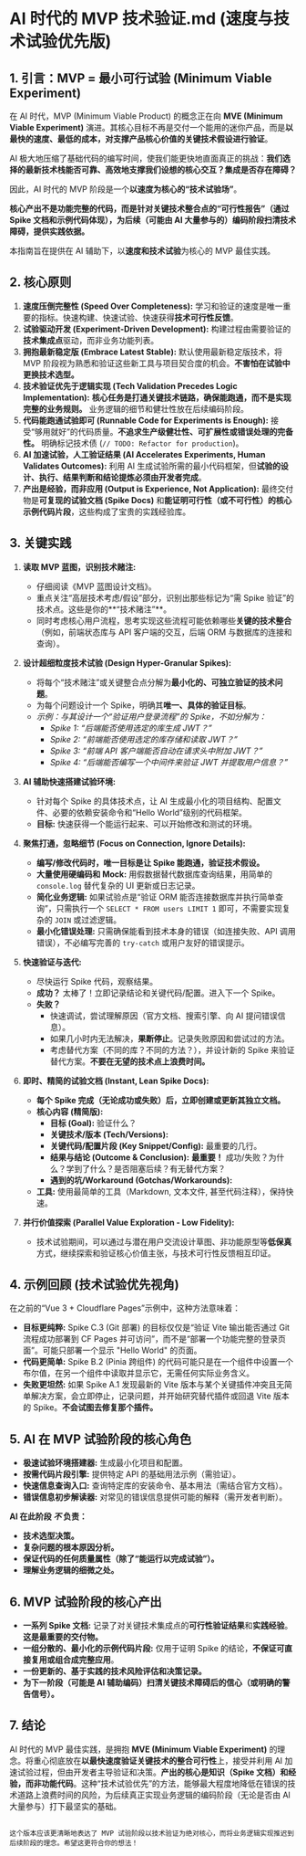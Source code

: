 
# AI 时代的 MVP 技术验证.md (速度与技术试验优先版)

## 1. 引言：MVP = 最小可行试验 (Minimum Viable Experiment)

在 AI 时代，MVP (Minimum Viable Product) 的概念正在向 **MVE (Minimum Viable Experiment)** 演进。其核心目标不再是交付一个能用的迷你产品，而是**以最快的速度、最低的成本，对支撑产品核心价值的关键技术假设进行验证**。

AI 极大地压缩了基础代码的编写时间，使我们能更快地直面真正的挑战：**我们选择的最新技术栈能否可靠、高效地支撑我们设想的核心交互？集成是否存在障碍？**

因此，AI 时代的 MVP 阶段是一个**以速度为核心的“技术试验场”**。

**核心产出不是功能完整的代码，而是针对关键技术整合点的“可行性报告”（通过 Spike 文档和示例代码体现），为后续（可能由 AI 大量参与的）编码阶段扫清技术障碍，提供实践依据。**

本指南旨在提供在 AI 辅助下，以**速度和技术试验**为核心的 MVP 最佳实践。

## 2. 核心原则

1.  **速度压倒完整性 (Speed Over Completeness):** 学习和验证的速度是唯一重要的指标。快速构建、快速试验、快速获得**技术可行性反馈**。
2.  **试验驱动开发 (Experiment-Driven Development):** 构建过程由需要验证的**技术集成点**驱动，而非业务功能列表。
3.  **拥抱最新稳定版 (Embrace Latest Stable):** 默认使用最新稳定版技术，将 MVP 阶段视为熟悉和验证这些新工具与项目契合度的机会。**不害怕在试验中更换技术选型。**
4.  **技术验证优先于逻辑实现 (Tech Validation Precedes Logic Implementation):** **核心任务是打通关键技术链路，确保能跑通，而不是实现完整的业务规则。** 业务逻辑的细节和健壮性放在后续编码阶段。
5.  **代码能跑通试验即可 (Runnable Code for Experiments is Enough):** 接受“够用就好”的代码质量。**不追求生产级健壮性、可扩展性或错误处理的完备性。** 明确标记技术债 (`// TODO: Refactor for production`)。
6.  **AI 加速试验，人工验证结果 (AI Accelerates Experiments, Human Validates Outcomes):** 利用 AI 生成试验所需的最小代码框架，但**试验的设计、执行、结果判断和结论提炼必须由开发者完成**。
7.  **产出是经验，而非应用 (Output is Experience, Not Application):** 最终交付物是**可复现的试验文档 (Spike Docs)** 和**能证明可行性（或不可行性）的核心示例代码片段**，这些构成了宝贵的实践经验库。

## 3. 关键实践

1.  **读取 MVP 蓝图，识别技术赌注:**
    *   仔细阅读《MVP 蓝图设计文档》。
    *   重点关注“高层技术考虑/假设”部分，识别出那些标记为“需 Spike 验证”的技术点。这些是你的**“技术赌注”**。
    *   同时考虑核心用户流程，思考实现这些流程可能依赖哪些**关键的技术整合**（例如，前端状态库与 API 客户端的交互，后端 ORM 与数据库的连接和查询）。

2.  **设计超细粒度技术试验 (Design Hyper-Granular Spikes):**
    *   将每个“技术赌注”或关键整合点分解为**最小化的、可独立验证的技术问题**。
    *   为每个问题设计一个 Spike，明确其**唯一、具体的验证目标**。
    *   *示例：与其设计一个“验证用户登录流程”的 Spike，不如分解为：*
        *   *Spike 1: “后端能否使用选定的库生成 JWT？”*
        *   *Spike 2: “前端能否使用选定的库存储和读取 JWT？”*
        *   *Spike 3: “前端 API 客户端能否自动在请求头中附加 JWT？”*
        *   *Spike 4: “后端能否编写一个中间件来验证 JWT 并提取用户信息？”*

3.  **AI 辅助快速搭建试验环境:**
    *   针对每个 Spike 的具体技术点，让 AI 生成最小化的项目结构、配置文件、必要的依赖安装命令和“Hello World”级别的代码框架。
    *   **目标:** 快速获得一个能运行起来、可以开始修改和测试的环境。

4.  **聚焦打通，忽略细节 (Focus on Connection, Ignore Details):**
    *   **编写/修改代码时，唯一目标是让 Spike 能跑通，验证技术假设。**
    *   **大量使用硬编码和 Mock:** 用假数据替代数据库查询结果，用简单的 `console.log` 替代复杂的 UI 更新或日志记录。
    *   **简化业务逻辑:** 如果试验点是“验证 ORM 能否连接数据库并执行简单查询”，只需执行一个 `SELECT * FROM users LIMIT 1` 即可，不需要实现复杂的 `JOIN` 或过滤逻辑。
    *   **最小化错误处理:** 只需确保能看到技术本身的错误（如连接失败、API 调用错误），不必编写完善的 `try-catch` 或用户友好的错误提示。

5.  **快速验证与迭代:**
    *   尽快运行 Spike 代码，观察结果。
    *   **成功？** 太棒了！立即记录结论和关键代码/配置。进入下一个 Spike。
    *   **失败？**
        *   快速调试，尝试理解原因（官方文档、搜索引擎、向 AI 提问错误信息）。
        *   如果几小时内无法解决，**果断停止**。记录失败原因和尝试过的方法。
        *   考虑替代方案（不同的库？不同的方法？），并设计新的 Spike 来验证替代方案。**不要在无望的技术点上浪费时间。**

6.  **即时、精简的试验文档 (Instant, Lean Spike Docs):**
    *   **每个 Spike 完成（无论成功或失败）后，立即创建或更新其独立文档。**
    *   **核心内容 (精简版):**
        *   **目标 (Goal):** 验证什么？
        *   **关键技术/版本 (Tech/Versions):**
        *   **关键代码/配置片段 (Key Snippet/Config):** 最重要的几行。
        *   **结果与结论 (Outcome & Conclusion):** **最重要！** 成功/失败？为什么？学到了什么？是否阻塞后续？有无替代方案？
        *   **遇到的坑/Workaround (Gotchas/Workarounds):**
    *   **工具:** 使用最简单的工具（Markdown, 文本文件, 甚至代码注释），保持快速。

7.  **并行价值探索 (Parallel Value Exploration - Low Fidelity):**
    *   技术试验期间，可以通过与潜在用户交流设计草图、非功能原型等**低保真**方式，继续探索和验证核心价值主张，与技术可行性反馈相互印证。

## 4. 示例回顾 (技术试验优先视角)

在之前的“Vue 3 + Cloudflare Pages”示例中，这种方法意味着：

*   **目标更纯粹:** Spike C.3 (Git 部署) 的目标仅仅是“验证 Vite 输出能否通过 Git 流程成功部署到 CF Pages 并可访问”，而不是“部署一个功能完整的登录页面”。可能只部署一个显示 "Hello World" 的页面。
*   **代码更简单:** Spike B.2 (Pinia 跨组件) 的代码可能只是在一个组件中设置一个布尔值，在另一个组件中读取并显示它，无需任何实际业务含义。
*   **失败更坦然:** 如果 Spike A.1 发现最新的 Vite 版本与某个关键插件冲突且无简单解决方案，会立即停止，记录问题，并开始研究替代插件或回退 Vite 版本的 Spike。**不会试图去修复那个插件。**

## 5. AI 在 MVP 试验阶段的核心角色

*   **极速试验环境搭建器:** 生成最小化项目和配置。
*   **按需代码片段引擎:** 提供特定 API 的基础用法示例（需验证）。
*   **快速信息查询入口:** 查询特定库的安装命令、基本用法（需结合官方文档）。
*   **错误信息初步解读器:** 对常见的错误信息提供可能的解释（需开发者判断）。

**AI 在此阶段 *不* 负责：**

*   **技术选型决策。**
*   **复杂问题的根本原因分析。**
*   **保证代码的任何质量属性（除了“能运行以完成试验”）。**
*   **理解业务逻辑的细微之处。**

## 6. MVP 试验阶段的核心产出

*   **一系列 Spike 文档:** 记录了对关键技术集成点的**可行性验证结果**和**实践经验**。**这是最重要的交付物。**
*   **一组分散的、最小化的示例代码片段:** 仅用于证明 Spike 的结论，**不保证可直接复用或组合成完整应用**。
*   **一份更新的、基于实践的技术风险评估和决策记录。**
*   **为下一阶段（可能是 AI 辅助编码）扫清关键技术障碍后的信心（或明确的警告信号）。**

## 7. 结论

AI 时代的 MVP 最佳实践，是拥抱 **MVE (Minimum Viable Experiment)** 的理念。将重心彻底放在**以最快速度验证关键技术的整合可行性**上，接受并利用 AI 加速试验过程，但由开发者主导验证和决策。**产出的核心是知识（Spike 文档）和经验，而非功能代码**。这种“技术试验优先”的方法，能够最大程度地降低在错误的技术道路上浪费时间的风险，为后续真正实现业务逻辑的编码阶段（无论是否由 AI 大量参与）打下最坚实的基础。
```

这个版本应该更清晰地表达了 MVP 试验阶段以技术验证为绝对核心，而将业务逻辑实现推迟到后续阶段的理念。希望这更符合你的想法！